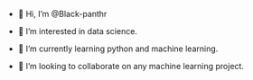 - 👋 Hi, I’m @Black-panthr
- 👀 I’m interested in data science.

- 🌱 I’m currently learning python and machine learning.
- 💞️ I’m looking to collaborate on any machine learning project.


<!---
Black-panthr/Black-panthr is a ✨ special ✨ repository because its `README.md` (this file) appears on your GitHub profile.
You can click the Preview link to take a look at your changes.
--->
